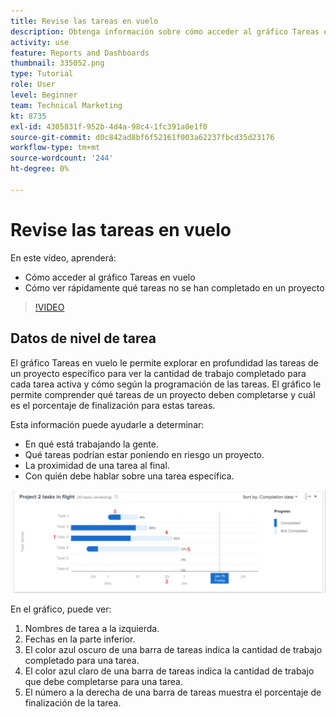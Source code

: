 ```yaml
---
title: Revise las tareas en vuelo
description: Obtenga información sobre cómo acceder al gráfico Tareas en un vuelo y cómo ver rápidamente qué tareas no se han completado en un proyecto, todo en [!DNL  Workfront].
activity: use
feature: Reports and Dashboards
thumbnail: 335052.png
type: Tutorial
role: User
level: Beginner
team: Technical Marketing
kt: 8735
exl-id: 4305831f-952b-4d4a-98c4-1fc391a0e1f0
source-git-commit: d0c842ad8bf6f52161f003a62237fbcd35d23176
workflow-type: tm+mt
source-wordcount: '244'
ht-degree: 0%

---
```


# Revise las tareas en vuelo

En este vídeo, aprenderá:

* Cómo acceder al gráfico Tareas en vuelo
* Cómo ver rápidamente qué tareas no se han completado en un proyecto

>[!VIDEO](https://video.tv.adobe.com/v/335052/?quality=12)

## Datos de nivel de tarea

El gráfico Tareas en vuelo le permite explorar en profundidad las tareas de un proyecto específico para ver la cantidad de trabajo completado para cada tarea activa y cómo según la programación de las tareas. El gráfico le permite comprender qué tareas de un proyecto deben completarse y cuál es el porcentaje de finalización para estas tareas.

Esta información puede ayudarle a determinar:

* En qué está trabajando la gente.
* Qué tareas podrían estar poniendo en riesgo un proyecto.
* La proximidad de una tarea al final.
* Con quién debe hablar sobre una tarea específica.

![Imagen que muestra las tareas del gráfico de vuelo con números en las áreas descritas en las viñetas siguientes](assets/section-2-11.png)

En el gráfico, puede ver:

1. Nombres de tarea a la izquierda.
1. Fechas en la parte inferior.
1. El color azul oscuro de una barra de tareas indica la cantidad de trabajo completado para una tarea.
1. El color azul claro de una barra de tareas indica la cantidad de trabajo que debe completarse para una tarea.
1. El número a la derecha de una barra de tareas muestra el porcentaje de finalización de la tarea.
